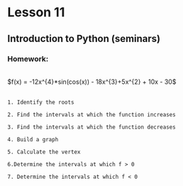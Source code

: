 # Lesson 11
## Introduction to Python (seminars)
### Homework:

<br/>
$f(x) = -12x^{4}*sin(cos(x)) - 18x^{3}+5x^{2} + 10x - 30$ </br>
<br/>

    1. Identify the roots

    2. Find the intervals at which the function increases

    3. Find the intervals at which the function decreases

    4. Build a graph

    5. Calculate the vertex

    6.Determine the intervals at which f > 0

    7. Determine the intervals at which f < 0
